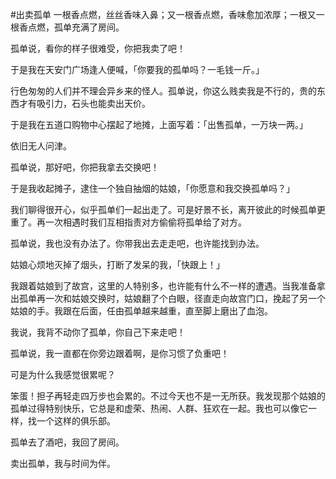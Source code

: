 #出卖孤单
一根香点燃，丝丝香味入鼻；又一根香点燃，香味愈加浓厚；一根又一根香点燃，孤单充满了房间。

孤单说，看你的样子很难受，你把我卖了吧！

于是我在天安门广场逢人便喊，「你要我的孤单吗？一毛钱一斤。」

行色匆匆的人们并不理会异乡来的怪人。孤单说，你这么贱卖我是不行的，贵的东西才有吸引力，石头也能卖出天价。

于是我在五道口购物中心摆起了地摊，上面写着：「出售孤单，一万块一两。」

依旧无人问津。

孤单说，那好吧，你把我拿去交换吧！

于是我收起摊子，逮住一个独自抽烟的姑娘，「你愿意和我交换孤单吗？」

我们聊得很开心，似乎孤单们一起出走了。可是好景不长，离开彼此的时候孤单更重了。再一次相遇时我们互相指责对方偷偷将孤单给了对方。

孤单说，我也没有办法了。你带我出去走走吧，也许能找到办法。

姑娘心烦地灭掉了烟头，打断了发呆的我，「快跟上！」

我跟着姑娘到了故宫，这里的人特别多，也许能有什么不一样的遭遇。当我准备拿出孤单再一次和姑娘交换时，姑娘翻了个白眼，径直走向故宫门口，挽起了另一个姑娘的手。我跟在后面，任由孤单越来越重，直至脚上磨出了血泡。

我说，我背不动你了孤单，你自己下来走吧！

孤单说，我一直都在你旁边跟着啊，是你习惯了负重吧！

可是为什么我感觉很累呢？

笨蛋！担子再轻走四万步也会累的。不过今天也不是一无所获。我发现那个姑娘的孤单过得特别快乐，它总是和虚荣、热闹、人群、狂欢在一起。我也可以像它一样，找一个这样的俱乐部。

孤单去了酒吧，我回了房间。

卖出孤单，我与时间为伴。
